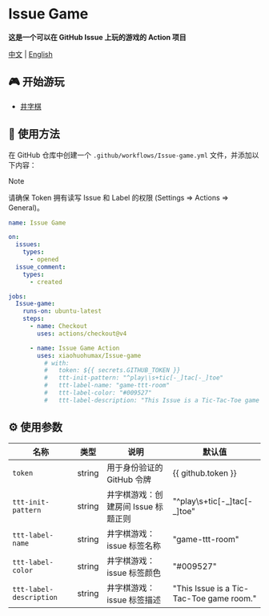 # Issue Game

**这是一个可以在 GitHub Issue 上玩的游戏的 Action 项目**

[中文](README_zh.md) | [English](README.md)

## 🎮 开始游玩

+ [井字棋](https://github.com/xiaohuohumax/issue-game/issues/new?title=Play%20Tic-Tac-Toe&body=Do%20not%20modify%20the%20Issue%20title,%20just%20submit%20it%20directly. '点击此处创建房间，开始游戏')

## 📖 使用方法

在 GitHub 仓库中创建一个 `.github/workflows/Issue-game.yml` 文件，并添加以下内容：

> [!Note]
> 请确保 Token 拥有读写 Issue 和 Label 的权限 (Settings => Actions => General)。

```yaml
name: Issue Game

on:
  issues:
    types:
      - opened
  issue_comment:
    types:
      - created

jobs:
  Issue-game:
    runs-on: ubuntu-latest
    steps:
      - name: Checkout
        uses: actions/checkout@v4

      - name: Issue Game Action
        uses: xiaohuohumax/Issue-game
          # with:
          #   token: ${{ secrets.GITHUB_TOKEN }}
          #   ttt-init-pattern: "^play\\s+tic[-_]tac[-_]toe"
          #   ttt-label-name: "game-ttt-room"
          #   ttt-label-color: "#009527"
          #   ttt-label-description: "This Issue is a Tic-Tac-Toe game room."
```

## ⚙ 使用参数

| 名称                    | 类型   | 说明                                | 默认值                                   |
| ----------------------- | ------ | ----------------------------------- | ---------------------------------------- |
| `token`                 | string | 用于身份验证的 GitHub 令牌          | {{ github.token }}                       |
| `ttt-init-pattern`      | string | 井字棋游戏：创建房间 Issue 标题正则 | "^play\\s+tic[-\_]tac[-\_]toe"           |
| `ttt-label-name`        | string | 井字棋游戏：issue 标签名称          | "game-ttt-room"                          |
| `ttt-label-color`       | string | 井字棋游戏：issue 标签颜色          | "#009527"                                |
| `ttt-label-description` | string | 井字棋游戏：issue 标签描述          | "This Issue is a Tic-Tac-Toe game room." |
